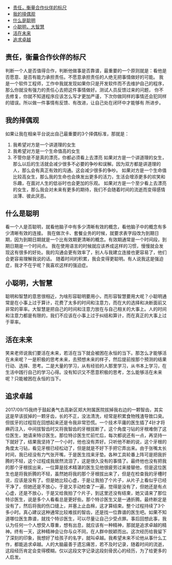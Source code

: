 <!-- TOC -->

- [责任，衡量合作伙伴的标尺](#责任衡量合作伙伴的标尺)
- [我的择偶观](#我的择偶观)
- [什么是聪明](#什么是聪明)
- [小聪明，大智慧](#小聪明大智慧)
- [活在未来](#活在未来)
- [追求卓越](#追求卓越)

<!-- /TOC -->
## 责任，衡量合作伙伴的标尺
判断一个人是否值得合作，判断他做事是否靠谱，最重要的一个原则就是：看他是否愿意、是否有能力承担责任。不愿意承担责任的人绝无把事情做好的可能。
我是一个软件工程师，工作中我就发现如果你只是开发软件而不去维护自己的程序，那么你就没有强力的责任心去把这件事情做好。测试人员反馈过来的问题，
你不去修复，你就不知道程序应该怎么写才更加严谨，下次你做同样的事情还会犯同样的错误。所以做一件事情有反馈、有改进，让自己处在闭环中才能够有
所进步。
## 我的择偶观
如果让我在相亲平台说出自己最重要的3个择偶标准，那就是：
1. 我希望对方是一个讲道理的女生
2. 我希望对方是一个生命值高的女生
3. 不管你是不是真的漂亮，你都必须看上去漂亮
如果对方是一个讲道理的女生，那么以后的生活就会减少很多不必要的争吵和误解。因为双方都是讲道理的人，那么会有真正有效的沟通。这会减少很多的争吵。
如果对方是一个生命值比较高女生，那么我的生命也会焕发出更多的活力，生活会增添更多的欢笑和乐趣，在面对人生的低谷时也会更加的乐观。
如果对方是一个至少看上去漂亮的女生，那么我会对未来有更多的期待，我们不会随着时间的流逝而变得感情淡薄、彼此厌恶。
## 什么是聪明
看一个人是否聪明，就看他脑子中有多少清晰有效的概念，看他脑子中的概念有多少清晰有效的连接。
我在做次卡、套餐业务的时候，就要求表字段改为到期日期，因为到期日期就是一个比有效期更清晰的概念。有效期通常是一个时间段，到期日期是一个时间点。
我在使用语言的时候就应该养成这样的习惯，慢慢就会发现这有很多的好处。我的沟通会更有效率了，别人与我建立连接也更容易了，他们会更容易理解我说的话。
随着时间的积累，我会变得更聪明。有人说我这是强迫症，我才不在乎呢？我喜欢这样的强迫症。
## 小聪明，大智慧
聪明和智慧的意思很相近，为啥形容聪明要用小，而形容智慧要用大呢？小聪明通常是在小事上过于算计，花费了太多的时间和注意力，而在大的选择和决断面前又非常的草率。大智慧是把自己的时间和注意力放在与自己相关的大事上。人的时间和注意力都是有限的，我们不应该在小事上过于纠结和算计，而在真正的大事上过于草率。
## 活在未来
笑来老师说我们要活在未来，若活在当下就会被困在永恒的当下。那怎么才能够活在未来呢？一是积极的思考未来，去预想未来的样子，然后提前按那个预测的结果行动、选择、思考。二是大量的学习，从有经验的人那里学习，从书本上学习，在生活中践行自己的学习心得。没有知识又不愿意积极的思考，怎么能够活在未来呢？只能被困在永恒的当下。
## 追求卓越
2017/09/15我终于鼓起勇气去高新区郑大附属医院拔掉我右边的一颗智齿，其实这是早该拔掉的一颗牙齿，长的不正，没法清洗，经常是积累食物残渣导致口臭。但拔牙的过程现在回想起来还是令我非常恐慌。一个技术平庸的医生插了4针才将麻药注入，中间拔智齿时又将我智齿的牙根拔断了。这个角度刁钻的牙根难倒了这位医生，她请来特诊医生。那位特诊医生忙前忙后，每次都说还有一点，再坚持一下就好了，结果我坚持了一个小时，他也没有弄好。只听他不断的说，这个牙根的角度太刁钻，看见牙根已经松动了，但是就是不好下手把它弄出来。由于张嘴太长时间，我已经没有力气张开嘴，于是医生找来牙垫。各种工具轮番上阵可是把我折腾的不轻，这个过程成我居然流泪了，这是很久没有的事情了。最终他也没有把我的那个牙根拔出来，一位算是技术精湛的医生见他很疲劳过来接替他，但是这位医生也是将我折腾的不轻，虽然她将我的那个牙根拔出来了，但是在检查我的牙槽时说，应该是没有了。但是她比较心虚，于是让我拍了个片子，从片子上看似乎已经干净了，但她还是不放心，于是又手动检查了一遍，觉得是没有了，但她还是有点心虚，还是不放心，于是又给我拍了个片子，到这里还没有结束，她又请来了那位特诊医生，说是多个人看看总是更好些。那个特诊医生又是一通折腾。最终断定是没有了，然后将我的伤口缝上，并塞上止血棉，这才算结束。整个过程持续了3个多小时。真心建议这种通常比较难拔的智齿，还是找一位靠谱的医生吧。如果不知道哪位医生靠谱，就找个特诊医生，可以尽量让自己少受点罪。事后回想此事，我认为任何一个人想受人尊重，想有出息，就应该有一种精神，那就是追求卓越的精神。终有一天，这种精神会让你与众不同，在人群中脱颖而出。这次经历给我留下了深刻的印象，我想好了给孩子的名字，就叫卓越。我希望未来不论他从事什么工作，都能追求卓越。人的大脑最善于遗忘痛苦，若不及时记录，随着时间的流逝，这段经历肯定会变得模糊。仅以这段文字记录这段刻骨民心的经历，为了给更多的人启发。